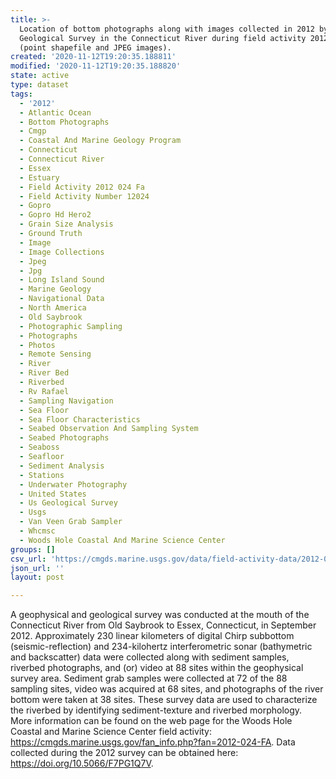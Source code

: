 ```yaml
---
title: >-
  Location of bottom photographs along with images collected in 2012 by the U.S.
  Geological Survey in the Connecticut River during field activity 2012-024-FA
  (point shapefile and JPEG images).
created: '2020-11-12T19:20:35.188811'
modified: '2020-11-12T19:20:35.188820'
state: active
type: dataset
tags:
  - '2012'
  - Atlantic Ocean
  - Bottom Photographs
  - Cmgp
  - Coastal And Marine Geology Program
  - Connecticut
  - Connecticut River
  - Essex
  - Estuary
  - Field Activity 2012 024 Fa
  - Field Activity Number 12024
  - Gopro
  - Gopro Hd Hero2
  - Grain Size Analysis
  - Ground Truth
  - Image
  - Image Collections
  - Jpeg
  - Jpg
  - Long Island Sound
  - Marine Geology
  - Navigational Data
  - North America
  - Old Saybrook
  - Photographic Sampling
  - Photographs
  - Photos
  - Remote Sensing
  - River
  - River Bed
  - Riverbed
  - Rv Rafael
  - Sampling Navigation
  - Sea Floor
  - Sea Floor Characteristics
  - Seabed Observation And Sampling System
  - Seabed Photographs
  - Seaboss
  - Seafloor
  - Sediment Analysis
  - Stations
  - Underwater Photography
  - United States
  - Us Geological Survey
  - Usgs
  - Van Veen Grab Sampler
  - Whcmsc
  - Woods Hole Coastal And Marine Science Center
groups: []
csv_url: 'https://cmgds.marine.usgs.gov/data/field-activity-data/2012-024-FA/'
json_url: ''
layout: post

---
```

A geophysical and geological survey was conducted at the mouth of the Connecticut River from Old Saybrook to Essex, Connecticut, in September 2012. Approximately 230 linear kilometers of digital Chirp subbottom (seismic-reflection) and 234-kilohertz interferometric sonar (bathymetric and backscatter) data were collected along with sediment samples, riverbed photographs, and (or) video at 88 sites within the geophysical survey area. Sediment grab samples were collected at 72 of the 88 sampling sites, video was acquired at 68 sites, and photographs of the river bottom were taken at 38 sites. These survey data are used to characterize the riverbed by identifying sediment-texture and riverbed morphology. More information can be found on the web page for the Woods Hole Coastal and Marine Science Center field activity: https://cmgds.marine.usgs.gov/fan_info.php?fan=2012-024-FA. Data collected during the 2012 survey can be obtained here: https://doi.org/10.5066/F7PG1Q7V.
